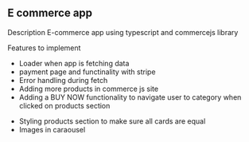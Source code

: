  ## E commerce app
Description
E-commerce app using typescript and commercejs library


 Features to implement

 - Loader when app is fetching data
 - payment page and functinality with stripe
 - Error handling during fetch
 - Adding more products in commerce js site
 - Adding a BUY NOW functionality to navigate user to category when clicked on products section
 <!-- styling -->
 - Styling products section to make sure all cards are equal
 - Images in caraousel

 
